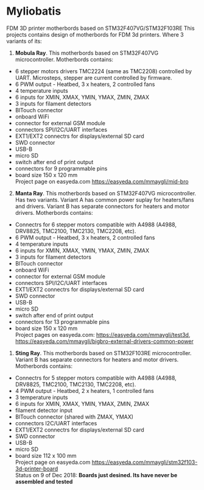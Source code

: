 # Myliobatis
FDM 3D printer motherbords based on STM32F407VG/STM32F103RE
This projects contains design of motherbords for FDM 3d printers. Where 3 variants of its:
1) <b>Mobula Ray</b>. This motherbords based on STM32F407VG microcontroller. Motherbords contains:
  - 6 stepper motors drivers TMC2224 (same as TMC2208) controlled by UART. Microsteps, stepper are current controlled by firmware. 
  - 6 PWM output - Heatbed, 3 x heaters, 2 controlled fans
  - 4 temperature inputs
  - 6 inputs for XMIN, XMAX, YMIN, YMAX, ZMIN, ZMAX
  - 3 inputs for filament detectors
  - BlTouch connector
  - onboard WiFi
  - connector for external GSM module
  - connectors SPI/I2C/UART interfaces
  - EXT1/EXT2 connectrs for displays/external SD card
  - SWD connector
  - USB-B
  - micro SD
  - switch after end of print output
  - connectors for 9 programmable pins 
  - board size 150 x 120 mm
  <br>Project page on easyeda.com https://easyeda.com/mmaygli/mid-bro
  2) <b>Manta Ray</b>. This motherbords based on STM32F407VG microcontroller. Has two variants. Variant A has common power suplay for heaters/fans and drivers. 
  Variant B has separate connectors for heaters and motor drivers. Motherbords contains:
  - Connectrs for 6 stepper motors compatible with A4988 (A4988, DRV8825, TMC2100, TMC2130, TMC2208, etc). 
  - 6 PWM output - Heatbed, 3 x heaters, 2 controlled fans
  - 4 temperature inputs
  - 6 inputs for XMIN, XMAX, YMIN, YMAX, ZMIN, ZMAX
  - 3 inputs for filament detectors
  - BlTouch connector
  - onboard WiFi
  - connector for external GSM module
  - connectors SPI/I2C/UART interfaces
  - EXT1/EXT2 connectrs for displays/external SD card
  - SWD connector
  - USB-B
  - micro SD
  - switch after end of print output
  - connectors for 13 programmable pins
  - board size 150 x 120 mm
  <br>Project pages on easyeda.com: https://easyeda.com/mmaygli/test3d, https://easyeda.com/mmaygli/bigbro-external-drivers-common-power
  1) <b>Sting Ray</b>. This motherbords based on STM32F103RE microcontroller.  
  Variant B has separate connectors for heaters and motor drivers. Motherbords contains:
  - Connectrs for 5 stepper motors compatible with A4988 (A4988, DRV8825, TMC2100, TMC2130, TMC2208, etc). 
  - 4 PWM output - Heatbed, 2 x heaters, 1 controlled fans
  - 3 temperature inputs
  - 6 inputs for XMIN, XMAX, YMIN, YMAX, ZMIN, ZMAX
  - filament detector input
  - BlTouch connector (shared with ZMAX, YMAX)
  - connectors I2C/UART interfaces
  - EXT1/EXT2 connectrs for displays/external SD card
  - SWD connector
  - USB-B
  - micro SD
  - board size 112 x 100 mm
<br>Project page on easyeda.com https://easyeda.com/mmaygli/stm32f103-3d-printer-board
<br> Status on 9 of Dec 2018: <b>Boards just desined. Its have never be assembled and tested</b>